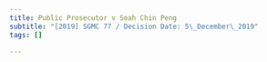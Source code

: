```yaml
---
title: Public Prosecutor v Seah Chin Peng
subtitle: "[2019] SGMC 77 / Decision Date: 5\_December\_2019"
tags: []

---
```

